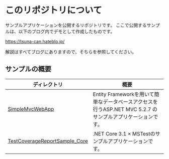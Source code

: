 # このリポジトリについて
サンプルアプリケーションを公開するリポジトリです。
ここで公開するサンプルは、以下のブログ内でデモとして作成したものです。

https://tsuna-can.hateblo.jp/

解説はすべてブログにありますので、そちらを参照してください。

## サンプルの概要

|ディレクトリ                                                    |概要|
|---------------------------------------------------------------|----|
|[SimpleMvcWebApp](/SimpleMvcWebApp)|Entity Frameworkを用いて簡単なデータベースアクセスを行うASP\.NET MVC 5.2.7 のサンプルアプリケーションです。|
|[TestCoverageReportSample_Core](/TestCoverageReportSample_Core)|\.NET Core 3.1 × MSTestのサンプルアプリケーションです。|
